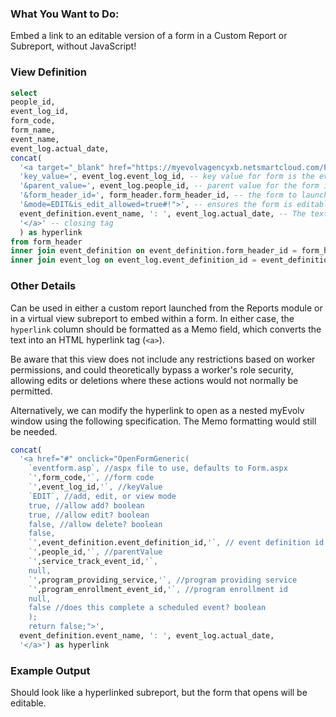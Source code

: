 ### What You Want to Do:
Embed a link to an editable version of a form in a Custom Report or Subreport, without JavaScript!

### View Definition
```sql
select
people_id,
event_log_id,
form_code, 
form_name,
event_name,
event_log.actual_date,
concat(
  '<a target="_blank" href="https://myevolvagencyxb.netsmartcloud.com/Form.aspx?caller=Listing&', -- begin creating the hyperlink, using your agency's URL
  'key_value=', event_log.event_log_id, -- key value for form is the event_log_id. Also works for any table key that is a copy of the event_log_id (e.g., test_header_id)
  '&parent_value=', event_log.people_id, -- parent value for the form is people_id. Modify if another parent value is needed
  '&form_header_id=', form_header.form_header_id, -- the form to launch, based on the event definition
  '&mode=EDIT&is_edit_allowed=true#!">', -- ensures the form is editable when launched and closes the hyperlink tag
  event_definition.event_name, ': ', event_log.actual_date, -- The text to display in the link, event name and date
  '</a>' -- closing tag
  ) as hyperlink
from form_header
inner join event_definition on event_definition.form_header_id = form_header.form_header_id
inner join event_log on event_log.event_definition_id = event_definition.event_definition_id
```

### Other Details
Can be used in either a custom report launched from the Reports module or in a virtual view subreport to embed within a form. In either case, the `hyperlink` column should be formatted as a Memo field, which converts the text into an HTML hyperlink tag (`<a>`).

Be aware that this view does not include any restrictions based on worker permissions, and could theoretically bypass a worker's role security, allowing edits or deletions where these actions would not normally be permitted.

Alternatively, we can modify the hyperlink to open as a nested myEvolv window using the following specification. The Memo formatting would still be needed.

```sql
concat(
  '<a href="#" onclick="OpenFormGeneric( 
    `eventform.asp`, //aspx file to use, defaults to Form.aspx
    `',form_code,'`, //form code 
    `',event_log_id,'`, //keyValue
    `EDIT`, //add, edit, or view mode
    true, //allow add? boolean
    true, //allow edit? boolean
    false, //allow delete? boolean
    false, 
    `',event_definition.event_definition_id,'`, // event definition id 
    `',people_id,'`, //parentValue
    `',service_track_event_id,'`, 
    null, 
    `',program_providing_service,'`, //program providing service
    `',program_enrollment_event_id,'`, //program enrollment id
    null, 
    false //does this complete a scheduled event? boolean
    );
    return false;">',
  event_definition.event_name, ': ', event_log.actual_date,
  '</a>') as hyperlink
```

### Example Output
Should look like a hyperlinked subreport, but the form that opens will be editable.
